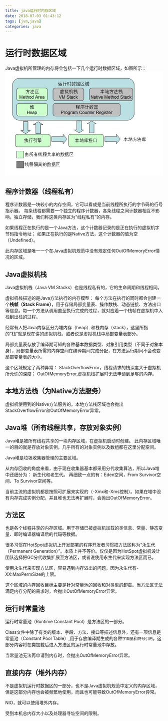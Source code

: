 ```yaml
---
title: java运行时内存区域
date: 2018-07-03 01:43:12
tags: [jvm,java]
categories: java
---
```

# 运行时数据区域
Java虚拟机所管理的内存将会包括一下几个运行时数据区域，如图所示：
![图1](https://raw.githubusercontent.com/zhuhj083/storehouse/master/pictures/hexo/java%E8%99%9A%E6%8B%9F%E6%9C%BA%E8%BF%90%E8%A1%8C%E6%97%B6%E6%95%B0%E6%8D%AE%E5%8C%BA.PNG "图1")

## 程序计数器（线程私有）
程序计数器是一块较小的内存空间，它可以看成是当前线程所执行的字节码的行号指示器。
每条线程都需要一个独立的程序计数器，各条线程之间计数器相互不影响，独立存储，我们称这类内存区为“线程私有”的内存。

如果线程正在执行的是一个Java方法，这个计数器记录的是正在执行的虚拟机字节码指令地址；
如果正在执行的是Native方法，这个计数器的值为空（Undefined）。

此内存区域是唯一一个在Java虚拟机规范中没有规定任何OutOfMemoryError情况的区域。

## Java虚拟机栈
Java虚拟机栈（Java VM Stacks）也是线程私有的，它的生命周期和线程相同。

虚拟机栈描述的是Java方法执行的内存模型：
每个方法在执行的同时都会创建一个**栈帧（Stack Frame）**，用于存储局部变量表、操作数栈、动态链接、方法出口等信息。每一个方法从调用直至执行完成的过程，就对应着一个栈帧在虚拟机中入栈到出栈的过程。

经常有人把Java内存区分为堆内存（heap）和栈内存（stack），这里所指的“栈”就是现在讲的虚拟机栈，或者说是虚拟机栈中局部变量表部分。


局部变量表存放了编译期可知的各种基本数据类型、对象引用类型（不同于对象本身），局部变量表所需的内存空间在编译期间完成分配，在方法运行期间不会改变局部变量表的大小。

这个区域规定了两种异常：
StackOverflowError，线程请求的栈深度大于虚拟机所允许的深度；
OutOfMemoryError,虚拟机栈扩展时无法申请到足够的内存。

## 本地方法栈（为Native方法服务）
虚拟机使用到的Native方法服务的。本地方法栈区域也会抛出StackOverflowError和OutOfMemoryError异常。

## Java堆（所有线程共享，存放对象实例）
Java堆是被所有线程共享的一块内存区域，在虚拟机启动时创建。
此内存区域唯一的目的就是存放对象实例，几乎所有的对象实例以及数组都在这里分配空间。

Java堆是垃圾收集器管理的主要区域。

从内存回收的角度来看，由于现在收集器基本都采用分代收集算法，所以Java堆中还细分为：
新生代和老生代。
再细致一点的有：Eden空间，From Survivor空间、To Survivor空间等。

当前主流的虚拟机都是按照可扩展来实现的（-Xmx和-Xms控制）。如果在堆中没有内存完成实例分配，并且堆也无法再扩展时，会抛出OutOfMemoryError。

## 方法区
也是各个线程共享的内存区域。用于存储已被虚拟机加载的类信息、常量、静态变量、即时编译器编译后的代码等数据。

很多习惯在HotSpot虚拟机上开发部署的程序开发者习惯把方法区称为“永生代（Permanent Generation）”。本质上并不等价。仅仅是因为HotSpot虚拟机设计团队选择把GC分代收集扩展至方法区，或者说使用永生代来实现方法区而已。

使用永生代来实现方法区，容易遇到内存溢出的问题，因为永生代有-XX:MaxPermSize的上限。

这个区域的内存回收目标主要是针对常量池的回收和对类型的卸载。当方法区无法满足内存分配的需求时，会抛出OutOfMemoryError异常。

## 运行时常量池
运行时常量池（Runtime Constant Pool）是方法区的一部分。

Class文件中除了有类的版本、字段、方法、接口等描述信息外，还有一项信息是常量池（Constant Pool Table）,用于存放编译期生成的各种`字面量`和`符号引用`，这部分内容将在类加载后进入方法区的运行时常量池中存放。

当常量池无法再申请到内存时，会抛出OutOfMemoryError异常。

## 直接内存（堆外内存）

不是虚拟机运行时数据区的一部分，也不是Java虚拟机规范中定义的内存区域，但是这部分内存也会被频繁地使用，而且也可能导致OutOfMemoryError异常。

NIO，就可以使用堆外内存。

受到本机总内存大小以及处理器寻址空间的限制。
